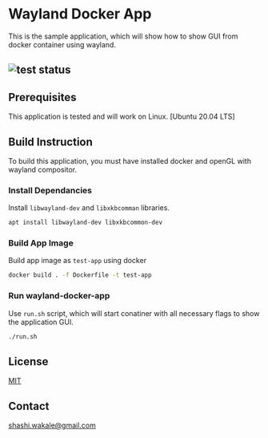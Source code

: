 # Wayland Docker App

This is the sample application, which will show how to show GUI from docker container using wayland.

## ![test status](https://github.com/shashiwakale/wayland-docker-app/actions/workflows/build.yml/badge.svg)

## Prerequisites
This application is tested and will work on Linux. [Ubuntu 20.04 LTS]

## Build Instruction
To build this application, you must have installed docker and openGL with wayland compositor.

### Install Dependancies
Install `libwayland-dev` and `libxkbcomman` libraries.
```bash
apt install libwayland-dev libxkbcommon-dev
```

### Build App Image
Build app image as `test-app` using docker
```bash
docker build . -f Dockerfile -t test-app
```

### Run wayland-docker-app
Use `run.sh` script, which will start conatiner with all necessary flags to show the application GUI.
```bash
./run.sh
```

## License
[MIT](https://github.com/shashiwakale/wayland-docker-app/blob/main/LICENSE)

## Contact
[shashi.wakale@gmail.com](mailto:shashi.wakale@gmail.com)